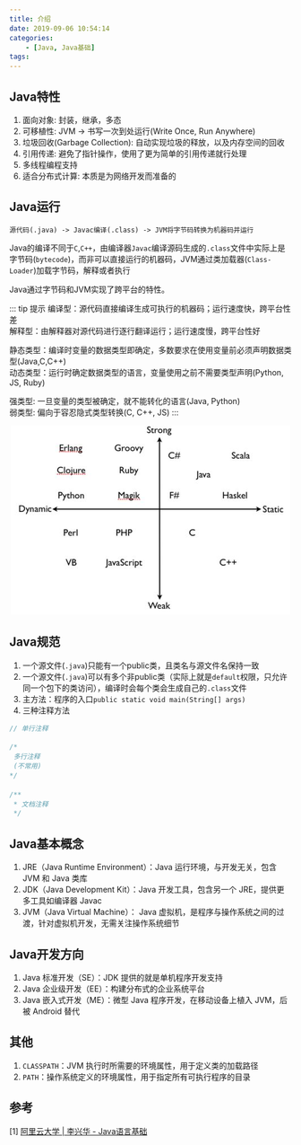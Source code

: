 ```yaml
---
title: 介绍
date: 2019-09-06 10:54:14
categories: 
    - [Java, Java基础]
tags:
---
```

## Java特性
1. 面向对象: 封装，继承，多态
2. 可移植性: JVM -> 书写一次到处运行(Write Once, Run Anywhere) 
3. 垃圾回收(Garbage Collection): 自动实现垃圾的释放，以及内存空间的回收
4. 引用传递: 避免了指针操作，使用了更为简单的引用传递就行处理
5. 多线程编程支持
6. 适合分布式计算: 本质是为网络开发而准备的

## Java运行
    源代码(.java) -> Javac编译(.class) -> JVM将字节码转换为机器码并运行

Java的编译不同于`C`,`C++`，由编译器`Javac`编译源码生成的`.class`文件中实际上是字节码(`bytecode`)，而非可以直接运行的机器码，JVM通过类加载器(`Class-Loader`)加载字节码，解释或者执行

Java通过字节码和JVM实现了跨平台的特性。

::: tip 提示
编译型：源代码直接编译生成可执行的机器码；运行速度快，跨平台性差  
解释型：由解释器对源代码进行逐行翻译运行；运行速度慢，跨平台性好

静态类型：编译时变量的数据类型即确定，多数要求在使用变量前必须声明数据类型(Java,C,C++)  
动态类型：运行时确定数据类型的语言，变量使用之前不需要类型声明(Python, JS, Ruby)

强类型: 一旦变量的类型被确定，就不能转化的语言(Java, Python)  
弱类型: 偏向于容忍隐式类型转换(C, C++, JS)
:::

<div align=center>

![不同类型语言](/img/Java/language.jpg)

</div>

## Java规范
1. 一个源文件(`.java`)只能有一个public类，且类名与源文件名保持一致
2. 一个源文件(`.java`)可以有多个非public类（实际上就是`default`权限，只允许同一个包下的类访问），编译时会每个类会生成自己的`.class`文件
3. 主方法：程序的入口`public static void main(String[] args)`
4. 三种注释方法

```java
// 单行注释

/* 
 多行注释
 (不常用)
*/

/**
 * 文档注释
 */
```

## Java基本概念
1. JRE（Java Runtime Environment）：Java 运行环境，与开发无关，包含 JVM 和 Java 类库  
2. JDK（Java Development Kit）：Java 开发工具，包含另一个 JRE，提供更多工具如编译器 Javac  
3. JVM（Java Virtual Machine）： Java 虚拟机，是程序与操作系统之间的过渡，针对虚拟机开发，无需关注操作系统细节  

## Java开发方向
1. Java 标准开发（SE）：JDK 提供的就是单机程序开发支持
2. Java 企业级开发（EE）：构建分布式的企业系统平台
3. Java 嵌入式开发（ME）：微型 Java 程序开发，在移动设备上植入 JVM，后被 Android 替代


## 其他
1. `CLASSPATH`：JVM 执行时所需要的环境属性，用于定义类的加载路径
2. `PATH`：操作系统定义的环境属性，用于指定所有可执行程序的目录

## 参考
[1] [阿里云大学 | 李兴华 - Java语言基础](https://edu.aliyun.com/roadmap/java?spm=5176.13345299.1392477.3.63ddf153q7QkVf)